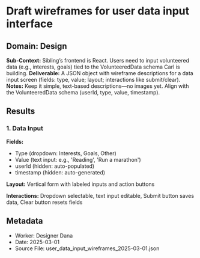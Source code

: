 # Draft wireframes for user data input interface

## Domain: Design
**Sub-Context:** Sibling’s frontend is React. Users need to input volunteered data (e.g., interests, goals) tied to the VolunteeredData schema Carl is building.
**Deliverable:** A JSON object with wireframe descriptions for a data input screen (fields: type, value; layout; interactions like submit/clear).
**Notes:** Keep it simple, text-based descriptions—no images yet. Align with the VolunteeredData schema (userId, type, value, timestamp).

## Results

### 1. Data Input

**Fields:**
- Type (dropdown: Interests, Goals, Other)
- Value (text input: e.g., 'Reading', 'Run a marathon')
- userId (hidden: auto-populated)
- timestamp (hidden: auto-generated)

**Layout:** Vertical form with labeled inputs and action buttons

**Interactions:** Dropdown selectable, text input editable, Submit button saves data, Clear button resets fields

## Metadata
- Worker: Designer Dana
- Date: 2025-03-01
- Source File: user_data_input_wireframes_2025-03-01.json
